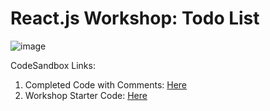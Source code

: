 # React.js Workshop: Todo List

![image](https://github.com/rhollins8199/todolistworkshop/assets/103677691/75a72dcb-8669-442d-8a55-0810d8fa03d7)

CodeSandbox Links:
1. Completed Code with Comments: [Here](https://codesandbox.io/s/todolist-7qwhvn?file=/src/App.js)
2. Workshop Starter Code: [Here](https://codesandbox.io/s/workshop-s7rkq7)
